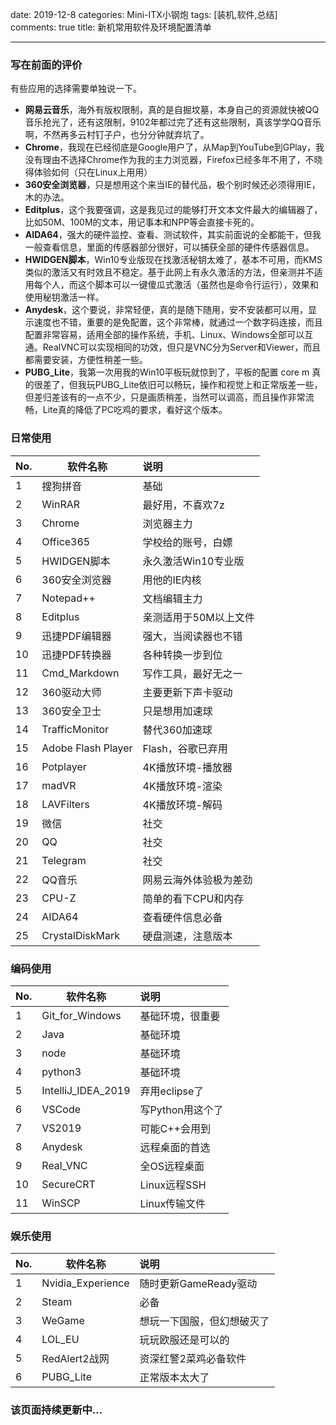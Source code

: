 date: 2019-12-8
categories: Mini-ITX小钢炮
tags: [装机,软件,总结]
comments: true
title: 新机常用软件及环境配置清单

---

### 写在前面的评价

有些应用的选择需要单独说一下。

- **网易云音乐**，海外有版权限制，真的是自掘坟墓，本身自己的资源就快被QQ音乐抢光了，还有这限制，9102年都过完了还有这些限制，真该学学QQ音乐啊，不然再多云村钉子户，也分分钟就弃坑了。
- **Chrome**，我现在已经彻底是Google用户了，从Map到YouTube到GPlay，我没有理由不选择Chrome作为我的主力浏览器，Firefox已经多年不用了，不晓得体验如何（只在Linux上用用）
- **360安全浏览器**，只是想用这个来当IE的替代品，极个别时候还必须得用IE，木的办法。
- **Editplus**，这个我要强调，这是我见过的能够打开文本文件最大的编辑器了，比如50M、100M的文本，用记事本和NPP等会直接卡死的。
- **AIDA64**，强大的硬件监控、查看、测试软件，其实前面说的全都能干，但我一般查看信息，里面的传感器部分很好，可以捕获全部的硬件传感器信息。
- **HWIDGEN脚本**，Win10专业版现在找激活秘钥太难了，基本不可用，而KMS类似的激活又有时效且不稳定。基于此网上有永久激活的方法，但亲测并不适用每个人，而这个脚本可以一键傻瓜式激活（虽然也是命令行运行），效果和使用秘钥激活一样。
- **Anydesk**，这个要说，非常轻便，真的是随下随用，安不安装都可以用，显示速度也不错，重要的是免配置，这个非常棒，就通过一个数字码连接，而且配置非常容易，适用全部的操作系统，手机、Linux、Windows全部可以互通。RealVNC可以实现相同的功效，但只是VNC分为Server和Viewer，而且都需要安装，方便性稍差一些。
- **PUBG_Lite**，我第一次用我的Win10平板玩就惊到了，平板的配置 core m 真的很差了，但我玩PUBG_Lite依旧可以畅玩，操作和视觉上和正常版差一些，但差归差该有的一点不少，只是画质稍差，当然可以调高，而且操作非常流畅，Lite真的降低了PC吃鸡的要求，看好这个版本。

### 日常使用

|No.| 软件名称        | 说明   | 
|--| --------   | :-----  |  
|1|搜狗拼音|基础|  
|2|WinRAR|最好用，不喜欢7z|  
|3|Chrome|浏览器主力|  
|4|Office365|学校给的账号，白嫖|  
|5|HWIDGEN脚本|永久激活Win10专业版|  
|6|360安全浏览器|用他的IE内核|  
|7|Notepad++    |文档编辑主力|  
|8|Editplus    |亲测适用于50M以上文件|  
|9|迅捷PDF编辑器|强大，当阅读器也不错|  
|10|迅捷PDF转换器|各种转换一步到位| 
|11|Cmd_Markdown |写作工具，最好无之一|  
|12|360驱动大师|主要更新下声卡驱动|  
|13|360安全卫士|只是想用加速球|  
|14|TrafficMonitor|替代360加速球|  
|15|Adobe Flash Player|Flash，谷歌已弃用|  
|16|Potplayer|4K播放环境-播放器| 
|17|madVR|4K播放环境-渲染|
|18|LAVFilters|4K播放环境-解码|
|19|微信|社交| 
|20|QQ|社交| 
|21|Telegram|社交| 
|22|QQ音乐|网易云海外体验极为差劲| 
|23|CPU-Z|简单的看下CPU和内存|  
|24|AIDA64|查看硬件信息必备|  
|25|CrystalDiskMark|硬盘测速，注意版本| 



### 编码使用

|No.| 软件名称        | 说明   | 
|--| --------   | :-----  |  
|1|Git_for_Windows|基础环境，很重要|  
|2|Java|基础环境|  
|3|node|基础环境|  
|4|python3|基础环境| 
|5|IntelliJ_IDEA_2019|弃用eclipse了|  
|6|VSCode|写Python用这个了|  
|7|VS2019|可能C++会用到| 
|8|Anydesk|远程桌面的首选|  
|9|Real_VNC|全OS远程桌面|  
|10|SecureCRT|Linux远程SSH|  
|11|WinSCP|Linux传输文件|  



### 娱乐使用

|No.| 软件名称        | 说明   | 
|--| --------   | :-----  |  
|1|Nvidia_Experience|随时更新GameReady驱动| 
|2|Steam|必备| 
|3|WeGame|想玩一下国服，但幻想破灭了| 
|4|LOL_EU|玩玩欧服还是可以的| 
|5|RedAlert2战网|资深红警2菜鸡必备软件| 
|6|PUBG_Lite|正常版本太大了| 


### 该页面持续更新中...
